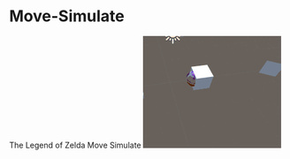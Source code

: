 # Move-Simulate
The Legend of Zelda Move Simulate
![image](https://github.com/MashiroShina/Move-Simulate/blob/master/move.gif)
